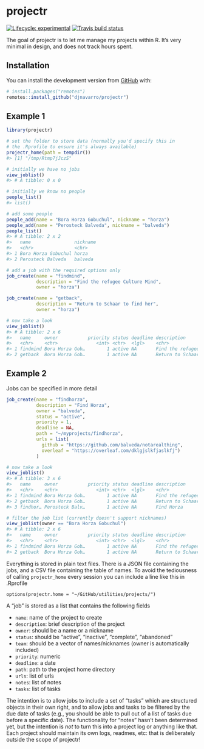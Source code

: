 
<!-- README.md is generated from README.Rmd. Please edit that file -->

# projectr

<!-- badges: start -->

[![Lifecycle:
experimental](https://img.shields.io/badge/lifecycle-experimental-orange.svg)](https://www.tidyverse.org/lifecycle/#experimental)
[![Travis build
status](https://travis-ci.org/djnavarro/projectr.svg?branch=master)](https://travis-ci.org/djnavarro/projectr)
<!-- badges: end -->

The goal of projectr is to let me manage my projects within R. It’s very
minimal in design, and does not track hours spent.

## Installation

You can install the development version from
[GitHub](https://github.com/) with:

``` r
# install.packages("remotes")
remotes::install_github("djnavarro/projectr")
```

## Example 1

``` r
library(projectr)

# set the folder to store data (normally you'd specify this in
# the .Rprofile to ensure it's always available)
projectr_home(path = tempdir())
#> [1] "/tmp/Rtmp7jJczS"

# initially we have no jobs
view_joblist()
#> # A tibble: 0 x 0

# initially we know no people
people_list()
#> list()

# add some people
people_add(name = "Bora Horza Gobuchul", nickname = "horza")
people_add(name = "Perosteck Balveda", nickname = "balveda")
people_list()
#> # A tibble: 2 x 2
#>   name                nickname
#>   <chr>               <chr>   
#> 1 Bora Horza Gobuchul horza   
#> 2 Perosteck Balveda   balveda

# add a job with the required options only
job_create(name = "findmind", 
           description = "Find the refugee Culture Mind", 
           owner = "horza")

job_create(name = "getback", 
           description = "Return to Schaar to find her", 
           owner = "horza")

# now take a look
view_joblist()
#> # A tibble: 2 x 6
#>   name     owner           priority status deadline description            
#>   <chr>    <chr>              <int> <chr>  <lgl>    <chr>                  
#> 1 findmind Bora Horza Gob…        1 active NA       Find the refugee Cultu…
#> 2 getback  Bora Horza Gob…        1 active NA       Return to Schaar to fi…
```

## Example 2

Jobs can be specified in more detail

``` r
job_create(name = "findhorza", 
           description = "Find Horza", 
           owner = "balveda",
           status = "active",
           priority = 1,
           deadline = NA,
           path = "~/myprojects/findhorza",
           urls = list(
             github = "https://github.com/balveda/notarealthing",
             overleaf = "https://overleaf.com/dklgjslkfjaslkfj")
           )

# now take a look
view_joblist()
#> # A tibble: 3 x 6
#>   name     owner           priority status deadline description            
#>   <chr>    <chr>              <int> <chr>  <lgl>    <chr>                  
#> 1 findmind Bora Horza Gob…        1 active NA       Find the refugee Cultu…
#> 2 getback  Bora Horza Gob…        1 active NA       Return to Schaar to fi…
#> 3 findhor… Perosteck Balv…        1 active NA       Find Horza

# filter the job list (currently doesn't support nicknames)
view_joblist(owner == "Bora Horza Gobuchul")
#> # A tibble: 2 x 6
#>   name     owner           priority status deadline description            
#>   <chr>    <chr>              <int> <chr>  <lgl>    <chr>                  
#> 1 findmind Bora Horza Gob…        1 active NA       Find the refugee Cultu…
#> 2 getback  Bora Horza Gob…        1 active NA       Return to Schaar to fi…
```

Everything is stored in plain text files. There is a JSON file
containing the jobs, and a CSV file containing the table of names. To
avoid the tediousness of calling `projectr_home` every session you can
include a line like this in .Rprofile

    options(projectr.home = "~/GitHub/utilities/projects/")

A “job” is stored as a list that contains the following fields

  - `name`: name of the project to create
  - `description`: brief description of the project
  - `owner`: should be a name or a nickname
  - `status`: should be “active”, “inactive”, “complete”, “abandoned”
  - `team`: should be a vector of names/nicknames (owner is
    automatically included)
  - `priority`: numeric
  - `deadline`: a date
  - `path`: path to the project home directory
  - `urls`: list of urls
  - `notes`: list of notes
  - `tasks`: list of tasks

The intention is to allow jobs to include a set of “tasks” which are
structured objects in their own right, and to allow jobs and tasks to be
filtered by the due date of tasks (e.g., you should be able to pull out
of a list of tasks due before a specific date). The functionality for
“notes” hasn’t been determined yet, but the intention is *not* to turn
this into a project log or anything like that. Each project should
maintain its own logs, readmes, etc: that is deliberately outside the
scope of projectr\!
